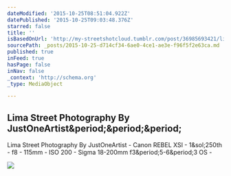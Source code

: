 ```yaml
---
dateModified: '2015-10-25T08:51:04.922Z'
datePublished: '2015-10-25T09:03:48.376Z'
starred: false
title: ''
isBasedOnUrl: 'http://my-streetshotcloud.tumblr.com/post/36985693421/lima-street-photography-by-justoneartist'
sourcePath: _posts/2015-10-25-d714cf34-6ae0-4ce1-ae3e-f96f5f2e63ca.md
published: true
inFeed: true
hasPage: false
inNav: false
_context: 'http://schema.org'
_type: MediaObject

---
```

<article style=""><h1>Lima Street Photography By JustOneArtist&amp;period;&amp;period;&amp;period;</h1><p>Lima Street Photography By JustOneArtist - Canon REBEL XSI - 1&amp;sol;250th - f8 - 115mm - ISO 200 - Sigma 18-200mm f3&amp;period;5-6&amp;period;3 OS -</p><img src="http://36.media.tumblr.com/tumblr_medkooTu8Z1rzlmeco1_500.jpg" /></article>